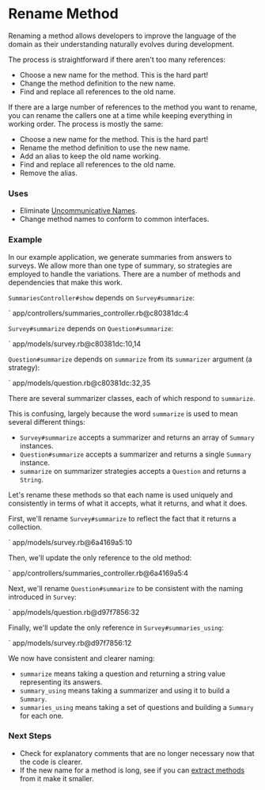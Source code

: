 # Rename Method

Renaming a method allows developers to improve the language of the domain as
their understanding naturally evolves during development.

The process is straightforward if there aren't too many references:

* Choose a new name for the method. This is the hard part!
* Change the method definition to the new name.
* Find and replace all references to the old name.

If there are a large number of references to the method you want to rename, you
can rename the callers one at a time while keeping everything in working order.
The process is mostly the same:

* Choose a new name for the method. This is the hard part!
* Rename the method definition to use the new name.
* Add an alias to keep the old name working.
* Find and replace all references to the old name.
* Remove the alias.

### Uses

* Eliminate [Uncommunicative Names](#uncommunicative-name).
* Change method names to conform to common interfaces.

### Example

In our example application, we generate summaries from answers to surveys. We
allow more than one type of summary, so strategies are employed to handle the
variations. There are a number of methods and dependencies that make this work.

`SummariesController#show` depends on `Survey#summarize`:

` app/controllers/summaries_controller.rb@c80381dc:4

`Survey#summarize` depends on `Question#summarize`:

` app/models/survey.rb@c80381dc:10,14

`Question#summarize` depends on `summarize` from its `summarizer` argument (a
strategy):

` app/models/question.rb@c80381dc:32,35

There are several summarizer classes, each of which respond to `summarize`.

This is confusing, largely because the word `summarize` is used to mean several
different things:

* `Survey#summarize` accepts a summarizer and returns an array of `Summary`
  instances.
* `Question#summarize` accepts a summarizer and returns a single `Summary`
  instance.
* `summarize` on summarizer strategies accepts a `Question` and returns a
  `String`.

Let's rename these methods so that each name is used uniquely and consistently
in terms of what it accepts, what it returns, and what it does.

First, we'll rename `Survey#summarize` to reflect the fact that it returns a
collection.

` app/models/survey.rb@6a4169a5:10

Then, we'll update the only reference to the old method:

` app/controllers/summaries_controller.rb@6a4169a5:4

Next, we'll rename `Question#summarize` to be consistent with the naming
introduced in `Survey`:

` app/models/question.rb@d97f7856:32

Finally, we'll update the only reference in `Survey#summaries_using`:

` app/models/survey.rb@d97f7856:12

We now have consistent and clearer naming:

* `summarize` means taking a question and returning a string value representing
  its answers.
* `summary_using` means taking a summarizer and using it to build a `Summary`.
* `summaries_using` means taking a set of questions and building a `Summary` for
  each one.

### Next Steps

* Check for explanatory comments that are no longer necessary now that the code
  is clearer.
* If the new name for a method is long, see if you can [extract
  methods](#extract-method) from it make it smaller.
